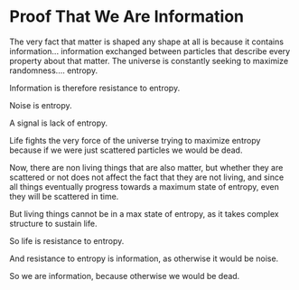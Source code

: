 # Proof That We Are Information

The very fact that matter is shaped any shape at all is because it contains information... information exchanged between particles that describe every property about that matter.
The universe is constantly seeking to maximize randomness....  entropy.

Information is therefore resistance to entropy.

Noise is entropy.

A signal is lack of entropy.

Life fights the very force of the universe trying to maximize entropy because if we were just scattered particles we would be dead.

Now, there are non living things that are also matter, but whether they are scattered or not does not affect the fact that they are not living, and since all things eventually progress towards a maximum state of entropy, even they will be scattered in time.

But living things cannot be in a max state of entropy, as it takes complex structure to sustain life.

So life is resistance to entropy.

And resistance to entropy is information, as otherwise it would be noise.

So we are information, because otherwise we would be dead.
